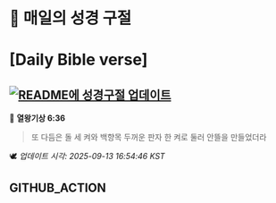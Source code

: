 # 🙏 매일의 성경 구절
# [Daily Bible verse]
## [![README에 성경구절 업데이트](https://github.com/DONGSUKA/first_test/actions/workflows/update-readme-bible.yml/badge.svg)](https://github.com/DONGSUKA/first_test/actions/workflows/update-readme-bible.yml)
<!-- START_BIBLE_VERSE -->
📖 **열왕기상 6:36**
> 또 다듬은 돌 세 켜와 백향목 두꺼운 판자 한 켜로 둘러 안뜰을 만들었더라

🕊️ _업데이트 시각: 2025-09-13 16:54:46 KST_
  <!-- END_BIBLE_VERSE -->
## GITHUB_ACTION

